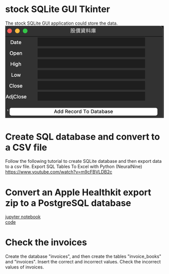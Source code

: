 # stock SQLite GUI Tkinter 
The stock SQLite GUI application could store the data.
![image](./stock_db.png)

# Create SQL database and convert to a CSV file
Follow the following tutorial to create SQLite database and then export data to a csv file.
Export SQL Tables To Excel with Python (NeuralNine) 
https://www.youtube.com/watch?v=m9cFBVLDB2c 

# Convert an Apple Healthkit export zip to a PostgreSQL database
[jupyter notebook](./healthkit_to_postgresql.ipynb) <br>
[code](./healthkit_to_postgresql.py)

# Check the invoices
Create the database "invoices", and then create the tables "invoice_books" and "invoices". Insert the correct and incorrect values. Check the incorrect values of invoices.